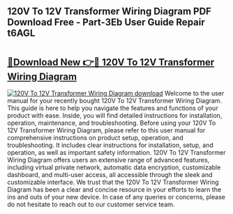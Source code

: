 ## 120V To 12V Transformer Wiring Diagram PDF Download Free - Part-3Eb User Guide Repair t6AGL

# <h2><a href="http://dftj75r.blite.top/?on=120V+To+12V+Transformer+Wiring+Diagram">🔗Download New 👉🔴 120V To 12V Transformer Wiring Diagram</a></h2>

[![120V To 12V Transformer Wiring Diagram download](https://i.imgur.com/lujVjoI.png)](http://dftj75r.blite.top/?on=120V+To+12V+Transformer+Wiring+Diagram)
Welcome to the user manual for your recently bought 120V To 12V Transformer Wiring Diagram. This guide is here to help you navigate the features and functions of your product with ease. Inside, you will find detailed instructions for installation, operation, maintenance, and troubleshooting. Before using your 120V To 12V Transformer Wiring Diagram, please refer to this user manual for comprehensive instructions on product setup, operation, and troubleshooting. It includes clear instructions for installation, setup, and operation, as well as important safety information. 120V To 12V Transformer Wiring Diagram offers users an extensive range of advanced features, including virtual private network, automatic data encryption, customizable dashboard, and multi-user access, all accessible through the sleek and customizable interface. We trust that the 120V To 12V Transformer Wiring Diagram has been a clear and concise resource in your efforts to learn the ins and outs of your new device. In case of any queries or concerns, please do not hesitate to reach out to our customer service team.
